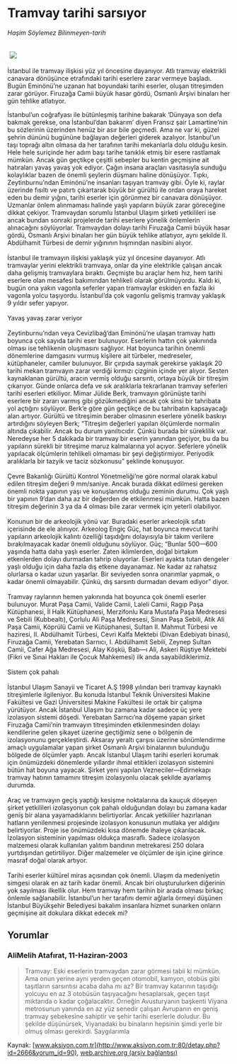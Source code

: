 # Tramvay tarihi sarsıyor

*Haşim Söylemez Bilinmeyen-tarih*

<div>
 <font>
  <img border="0" height="1" src="/web/20030705194038im_/http://www.aksiyon.com.tr/images/blank.gif"/>
 </font>
 <font class="content">
  <p>
   <img border="0" hspace="5" src="http://web.archive.org/web/20030705194038im_/http://www.aksiyon.com.tr/resim/444/26.jpg" vspace="5"/>
  </p>
 </font>
 <font class="content">
  İstanbul ile tramvay ilişkisi yüz yıl öncesine dayanıyor. Atlı tramvay elektrikli canavara dönüşünce etrafındaki tarihi eserlere zarar vermeye başladı. Bugün Eminönü’ne uzanan hat boyundaki tarihi eserler, oluşan titreşimden zarar görüyor. Firuzağa Camii büyük hasar gördü, Osmanlı Arşivi binaları her gün tehlike atlatıyor.
 </font>
 <p>
  <font class="content">
   İstanbul’un coğrafyası ile bütünleşmiş tarihine bakarak ‘Dünyaya son defa bakmak gerekse, ona İstanbul’dan bakarım’ diyen Fransız şair Lamartine’nin bu sözlerinin üzerinden henüz bir asır bile geçmedi. Ama ne var ki, güzel şehrin dününü bugününe bağlayan değerleri giderek azalıyor. İstanbul’un taşı toprağı altın olmasa da her tarafının tarihi mekanlarla dolu olduğu kesin. Hele hele suriçinde her adım başı tarihe tanıklık etmiş bir esere rastlamak mümkün. Ancak gün geçtikçe çeşitli sebepler bu kentin geçmişine ait hatıraları yavaş yavaş yok ediyor. Çağın insana araçları vasıtasıyla sunduğu kolaylıklar bazen de önemli şeylerin düşmanı haline dönüşüyor. Tıpkı, Zeytinburnu’ndan Eminönü’ne insanları taşıyan tramvay gibi. Öyle ki, raylar üzerinde fısıltı ve patırtı çıkartarak büyük bir gürültü ile ordan oraya hareket eden bu demir yığını, tarihi eserler için görünmez bir canavara dönüşüyor. Uzmanlar önlem alınmaması halinde yaşlı yapıların büyük zarar göreceğine dikkat çekiyor. Tramvaydan sorumlu İstanbul Ulaşım şirketi yetkilileri ise ancak bundan sonraki projelerde tarihi eserlere yönelik önlemlerin alınacağını söylüyorlar. Tramvaydan dolayı tarihi Firuzağa Camii büyük hasar gördü, Osmanlı Arşivi binaları her gün büyük tehlike atlatıyor, aynı şekilde II. Abdülhamit Türbesi de demir yığınının hışmından nasibini alıyor.
   <br/>
   <br/>
   İstanbul ile tramvayın ilişkisi yaklaşık yüz yıl öncesine dayanıyor. Atlı tramvaylar yerini elektrikli tramvaya, onlar da yine elektrikle çalışan ancak daha gelişmiş tramvaylara bıraktı. Geçmişte bu araçlar hem hız, hem tarihi eserlere olan mesafesi bakımından tehlikeli olarak görülmüyordu. Kaldı ki, bugün ona yakın vagonla seferler yapan tramvaylar eskiden en fazla iki vagonla yolcu taşıyordu. İstanbul’da çok vagonlu gelişmiş tramvay yaklaşık 9 yıldır sefer yapıyor.
   <br/>
   <br/>
   Yavaş yavaş zarar veriyor
   <br/>
   <br/>
   Zeytinburnu’ndan veya Cevizlibağ’dan Eminönü’ne ulaşan tramvay hattı boyunca çok sayıda tarihi eser bulunuyor. Eserlerin hattın çok yakınında olması ise tehlikenin oluşmasını sağlıyor. Hat boyunca tarihin önemli dönemlerine damgasını vurmuş kişilere ait türbeler, medreseler, kütüphaneler, camiler bulunuyor. Bir çırpıda saymak gerekirse yaklaşık 20 tarihi mekan tramvayın zarar verdiği kırmızı çizginin içinde yer alıyor. Sesten kaynaklanan gürültü, aracın vermiş olduğu sarsıntı, ortaya büyük bir titreşim çıkarıyor. Günde onlarca defa ve sık aralıklarla tekrarlanan tramvay seferleri tarihi eserleri etkiliyor. Mimar Jülide Berk, tramvayın görünüşte tarihi eserlere bir zararı varmış gibi gözükmediğini ancak çok sinsi bir tahribata yol açtığını söylüyor. Berk’e göre gün geçtikçe de bu tahribatın kapsayacağı alan artıyor. Gürültü ve titreşimin beraber olmasının eserlere yönelik baskıyı artırdığını söyleyen Berk; “Titreşim değerleri yapılan ölçümlerde normalin altında çıkabilir. Ancak bu durum yanıltıcıdır. Çünkü burada bir süreklilik var. Neredeyse her 5 dakikada bir tramvay bir eserin yanından geçiyor, bu da bu yapıların sürekli bir titreşime maruz kalmalarına yol açıyor. Seferlere yönelik yapılacak ölçümlerin tehlikeli olmaması bir şeyi değiştirmiyor. Periyodik aralıklarla bir tazyik ve taciz sözkonusu” şeklinde konuşuyor.
   <br/>
   <br/>
   Çevre Bakanlığı Gürültü Kontrol Yönetmeliği’ne göre normal olarak kabul edilen titreşim değeri 9 mm/saniye. Ancak burada dikkat edilmesi gereken önemli nokta yapının yaşı ve konuşlanmış olduğu zeminin durumu. Çok yaşlı bir yapının 9’dan daha az bir değerden de etkilenmesi mümkün. Hatta bazen titreşim değerinin 3 ya da 4 olması bile zarar vermek için yeterli olabiliyor.
   <br/>
   <br/>
   Konunun bir de arkeolojik yönü var. Buradaki eserler arkeolojik sıfatı içerisinde de ele alınıyor. Arkeolog Engiç Güç, hat boyunca mevcut tarihi yapıların arkeolojik kalıntı özelliği taşıdığını dolayısıyla bir takım verilere bırakılmayacak kadar önemli olduğunu söylüyor. Güç; “Bunlar 500—600 yaşında hatta daha yaşlı eserler. Zaten iklimlerden, doğal birtakım etkenlerden dolayı durmadan tahrip oluyorlar. Eserleri ayakta tutan dengeler yaşlı olduğu için daha fazla dış etkene dayanamaz. Ne kadar az rahatsız olurlarsa o kadar uzun yaşarlar. Bir seviyeden sonra onarımlar yapmak, o kadar önemli olmayabilir. Çünkü, dış sarsıntı durmadan devam ediyor” diyor.
   <br/>
   <br/>
   Tramvay raylarının hemen yakınında hat boyunca çok önemli eserler bulunuyor. Murat Paşa Camii, Valide Camii, Laleli Camii, Ragıp Paşa Kütüphanesi, İl Halk Kütüphanesi, Merzifonlu Kara Mustafa Paşa Medresesi ve Sebili (Kubbealtı), Çorlulu Ali Paşa Medresesi, Sinan Paşa Sebili, Atik Ali Paşa Camii, Köprülü Camii ve Kütüphanesi, Sultan II. Mahmut Türbesi ve haziresi, II. Abdülhamit Türbesi, Cevri Kalfa Mektebi (Divan Edebiyatı binası), Firuzağa Camii, Yerebatan Sarnıcı, I. Abdülhamit Sebili, Zeynep Sultan Camii, Cafer Ağa Medresesi, Alay Köşkü, Bab—ı Ali, Askeri Rüştiye Mektebi (Fikri ve Sınai Hakları ile Çocuk Mahkemesi) ilk anda sayabildiklerimiz.
   <br/>
   <br/>
   Sistem çok pahalı
   <br/>
   <br/>
   İstanbul Ulaşım Sanayii ve Ticaret A.Ş 1998 yılından beri tramvay kaynaklı titreşimlerle ilgileniyor. Bu konuda İstanbul Teknik Üniversitesi Makine Fakültesi ve Gazi Üniversitesi Makine Fakültesi ile ortak bir çalışma yürütüyor. Ancak İstanbul Ulaşım bu zamana kadar sadece üç yere izolasyon sistemi döşedi. Yerebatan Sarnıcı’na döşeme yapan şirket Firuzağa Camii’nin tramvayın titreşiminden etkilenmesinden dolayı kendilerine gelen şikayet üzerine geçtiğimiz sene o bölgenin de izolasyonunu gerçekleştirdi. Aksaray yeraltı çarşısı üzerine sönümlendirme amaçlı uygulamalar yapan şirket Osmanlı Arşivi binalarının bulunduğu bölgede de ölçümler yaptı. Ancak İstanbul Ulaşım tarihi eserleri korumak için önümüzdeki dönemlerde yıllardır ihmal etitikleri izolasyon sistemini bütün hat boyuna yayacak. Şirket yeni yapılan Vezneciler—Edirnekapı tramvay hatının tamamını titreşim izolasyonlu olacak şekilde ayarlamış durumda.
   <br/>
   <br/>
   Araç ve tramvayın geçiş yaptığı kesişme noktalarına da kauçuk döşeyen şirket yetkilileri izolasyonun çok pahalı olduğundan dolayı bu zamana kadar geniş bir alana yayamadıklarını belirtiyorlar. Ancak yetkililer hazırlanan hatların yenilenmesi projesinde izolasyon konusunun mutlaka yer aldığını belirtiyorlar. Proje ise önümüzdeki kısa dönemde ihaleye çıkarılacak. İzolasyon sisteminin yapılması oldukça masraflı. Sadece izolasyon malzemesi olarak kullanılan yalıtım bandının metrekaresi 250 dolara yurtdışından getirtiliyor. Diğer malzemeler ve ölçümler de işin içine girince masraf doğal olarak artıyor.
   <br/>
   <br/>
   Tarihi eserler kültürel miras açısından çok önemli. Ulaşım da medeniyetin simgesi olarak en az tarih kadar önemli. Ancak biri oluşturulurken diğerinin yok sayılması ilkellik olur. Hem tramvay hem tarihin bir arada olması birkaç önlemle sağlanabilir. İstanbul’un her tarafını demir ağlarla örmeyi düşünen İstanbul Büyükşehir Belediyesi bakalım insanlara hizmet sunarken onların geçmişine ait dokulara dikkat edecek mi?
   <br/>
  </font>
 </p>
</div>


## Yorumlar

### AliMelih Atafırat, 11-Haziran-2003
> Tramvay: 
> Eski eserlerin tramvaydan zarar görmesi tabii ki mümkün. Ama onun yerine aynı yerden geçen otomobil, kamyon, otobüs gibi taşıtların sarsıntısı acaba daha mı az? Bir tramvay katarının taşıdığı yolcuyu en az 3 otobüsün taşıyacağını hesaplarsak, geçen taşıt miktarıda o kadar çoğalacaktır. Örneğin Avusturyanın başkenti Viyana metrosunun yanında en az yüz senedir çalışan Avrupanın en geniş tramvay şebekesine sahiptir ve şehir tarihi eserlerle doludur. Bu şekilde düşünürsek, Viyanadaki bu binaların hepsinin şimdi yerle bir olmuş olması gerekirdi.   Saygılarımla

Kaynak: [www.aksiyon.com.tr](http://www.aksiyon.com.tr:80/detay.php?id=2666&yorum_id=90), [web.archive.org (arşiv bağlantısı)](http://web.archive.org/web/20030705194038/http://www.aksiyon.com.tr:80/detay.php?id=2666&yorum_id=90)
